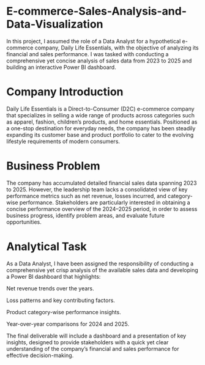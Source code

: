 # E-commerce-Sales-Analysis-and-Data-Visualization
In this project, I assumed the role of a Data Analyst for a hypothetical e-commerce company, Daily Life Essentials, with the objective of analyzing its financial and sales performance. I was tasked with conducting a comprehensive yet concise analysis of sales data from 2023 to 2025 and building an interactive Power BI dashboard.

# Company Introduction

Daily Life Essentials is a Direct-to-Consumer (D2C) e-commerce company that specializes in selling a wide range of products across categories such as apparel, fashion, children’s products, and home essentials. Positioned as a one-stop destination for everyday needs, the company has been steadily expanding its customer base and product portfolio to cater to the evolving lifestyle requirements of modern consumers.

# Business Problem

The company has accumulated detailed financial sales data spanning 2023 to 2025. However, the leadership team lacks a consolidated view of key performance metrics such as net revenue, losses incurred, and category-wise performance. Stakeholders are particularly interested in obtaining a concise performance overview of the 2024–2025 period, in order to assess business progress, identify problem areas, and evaluate future opportunities.

# Analytical Task

As a Data Analyst, I have been assigned the responsibility of conducting a comprehensive yet crisp analysis of the available sales data and developing a Power BI dashboard that highlights:

Net revenue trends over the years.

Loss patterns and key contributing factors.

Product category-wise performance insights.

Year-over-year comparisons for 2024 and 2025.

The final deliverable will include a dashboard and a presentation of key insights, designed to provide stakeholders with a quick yet clear understanding of the company’s financial and sales performance for effective decision-making.

